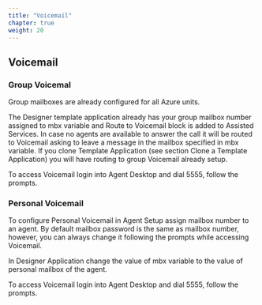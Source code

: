 ```yaml
---
title: "Voicemail"
chapter: true
weight: 20
---
```


## Voicemail

### Group Voicemal
Group mailboxes are already configured for all Azure units.

The Designer template application already has your group mailbox number assigned to mbx variable and Route to Voicemail block is added to Assisted Services.  In case no agents are available to answer the call it will be routed to Voicemail asking to leave a message in the mailbox specified in mbx variable. If you clone Template Application (see section Clone a Template Application) you will have routing to group Voicemail already setup.

To access Voicemail login into Agent Desktop and dial 5555, follow the prompts.

### Personal Voicemail
To configure Personal Voicemail in Agent Setup assign mailbox number to an agent. By default mailbox password is the same as mailbox number, however, you can always change it following the prompts while accessing Voicemail.

In Designer Application change the value of mbx variable to the value of personal mailbox of the agent.



To access Voicemail login into Agent Desktop and dial 5555, follow the prompts.
